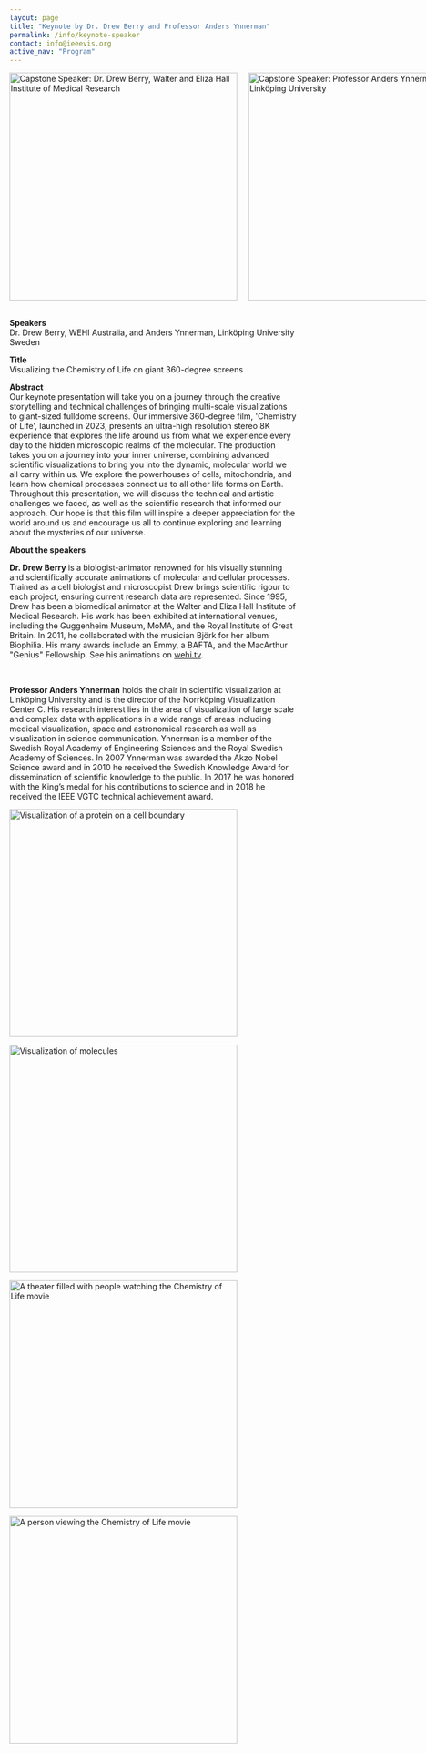 ```yaml
---
layout: page
title: "Keynote by Dr. Drew Berry and Professor Anders Ynnerman"
permalink: /info/keynote-speaker
contact: info@ieeevis.org
active_nav: "Program"
---
```


<div class="image-container" style="display: flex;">
	<img src="/year/2023/assets/keynotes/berry.jpg"
	alt="Capstone Speaker: Dr. Drew Berry, Walter and Eliza Hall Institute of Medical Research" 
	style="height:400px; padding-right: 20px"
	/><img src="/year/2023/assets/keynotes/ynnerman.jpg"
	alt="Capstone Speaker: Professor Anders Ynnerman, Linköping University" 
	style="height:400px"
	/>
</div>
<br/>

<p><b>Speakers</b> <br/>Dr. Drew Berry, WEHI Australia, and Anders Ynnerman, Linköping University Sweden</p>

<p><b>Title</b> <br/>Visualizing the Chemistry of Life  on giant 360-degree screens
</p>

<p><b>Abstract</b> <br/>
Our keynote presentation will take you on a journey through the creative storytelling and technical challenges of bringing multi-scale visualizations to giant-sized fulldome screens. Our immersive 360-degree film, 'Chemistry of Life', launched in 2023, presents an ultra-high resolution stereo 8K experience that explores the life around us from what we experience every day to the hidden microscopic realms of the molecular. The production takes you on a journey into your inner universe, combining advanced scientific visualizations to bring you into the dynamic, molecular world we all carry within us. We explore the powerhouses of cells, mitochondria, and learn how chemical processes connect us to all other life forms on Earth. Throughout this presentation, we will discuss the technical and artistic challenges we faced, as well as the scientific research that informed our approach. Our hope is that this film will inspire a deeper appreciation for the world around us and encourage us all to continue exploring and learning about the mysteries of our universe.
</p>

<b>About the speakers</b><br/>

<p><b>Dr. Drew Berry</b> is a biologist-animator renowned for his visually stunning and scientifically accurate animations of molecular and cellular processes. Trained as a cell biologist and microscopist Drew brings scientific rigour to each project, ensuring current research data are represented. Since 1995, Drew has been a biomedical animator at the Walter and Eliza Hall Institute of Medical Research. His work has been exhibited at international venues, including the Guggenheim Museum, MoMA, and the Royal Institute of Great Britain. In 2011, he collaborated with the musician Björk for her album Biophilia. His many awards include an Emmy, a BAFTA, and the MacArthur "Genius" Fellowship. See his animations on <a href='https://www.wehi.edu.au/wehi-tv'>wehi.tv</a>.</p>

<br/>

<p><b>Professor Anders Ynnerman</b> holds the chair in scientific visualization at Linköping University and is the director of the Norrköping Visualization Center C. His research interest lies in the area of visualization of large scale and complex data with applications in a wide range of areas including medical visualization, space and astronomical research as well as visualization in science communication. Ynnerman is a member of the Swedish Royal Academy of Engineering Sciences and the  Royal Swedish Academy of Sciences. In 2007 Ynnerman was awarded the Akzo Nobel Science award and in 2010 he received the Swedish Knowledge Award for dissemination of scientific knowledge to the public. In 2017 he was honored with the King’s medal for his contributions to science and in 2018 he received the IEEE VGTC technical achievement award. </p>

<img src="/year/2023/assets/keynotes/keynote-1.jpg"
	alt="Visualization of a protein on a cell boundary" 
	style="height:400px"
/>

<img src="/year/2023/assets/keynotes/keynote-2.jpg"
	alt="Visualization of molecules" 
	style="height:400px"
/>

<img src="/year/2023/assets/keynotes/keynote-3.jpg"
	alt="A theater filled with people watching the Chemistry of Life movie" 
	style="height:400px"
/>

<img src="/year/2023/assets/keynotes/keynote-4.jpg"
	alt="A person viewing the Chemistry of Life movie" 
	style="height:400px"
/>
